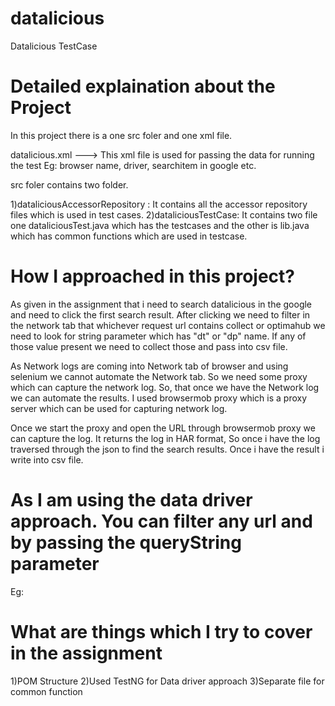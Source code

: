 # datalicious
Datalicious TestCase

# Detailed explaination about the Project

In this project there is a one src foler and one xml file.

datalicious.xml --->  This xml file is used for passing the data for running the test Eg: browser name, driver, searchitem in google etc.

src foler contains two folder.

1)dataliciousAccessorRepository	: It contains all the accessor repository files which is used in test cases.
2)dataliciousTestCase: It contains two file one dataliciousTest.java which has the testcases and the other is lib.java which has common functions which are used in testcase.


# How I approached in this project?

As given in the assignment that i need to search datalicious in the google and need to click the first search result. After clicking we need to filter in the network tab that whichever request url contains collect or optimahub we need to look for string parameter which has "dt" or "dp" name. If any of those value present we need to collect those and pass into csv file.

As Network logs are coming into Network tab of browser and using selenium we cannot automate the Network tab. So we need some proxy which can capture the network log. So, that once we have the Network log we can automate the results. I used browsermob proxy which is a proxy server which can be used for capturing network log. 

Once we start the proxy and open the URL through browsermob proxy we can capture the log. It returns the log in HAR format, So once i have the log traversed through the json to find the search results. Once i have the result i write into csv file. 


# As I am using the data driver approach. You can filter any url and by passing the queryString parameter
Eg:
<parameter name="SearchItem" value="datalicious"/>
<parameter name="filter_URL_1" value="collect"/>
<parameter name="filter_URL_2" value="optimahub"/>
<parameter name="QueryStringName_1" value="dt"/>
<parameter name="QueryStringName_2" value="dp"/>

# What are things which I try to cover in the assignment

1)POM Structure
2)Used TestNG for Data driver approach
3)Separate file for common function








